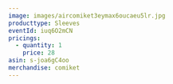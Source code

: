 ```yaml
---
image: images/aircomiket3eymax6oucaeu5lr.jpg
producttype: Sleeves
eventId: iuq6O2mCN
pricings:
  - quantity: 1
    price: 28
asin: s-joa6gC4oo
merchandise: comiket
---
```

